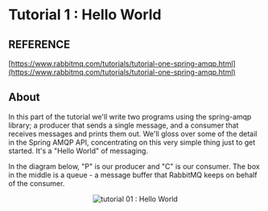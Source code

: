 # Tutorial 1 : Hello World

## REFERENCE
[https://www.rabbitmq.com/tutorials/tutorial-one-spring-amqp.html](https://www.rabbitmq.com/tutorials/tutorial-one-spring-amqp.html)

## About

In this part of the tutorial we'll write two programs using the spring-amqp library; a producer that sends a single message, and a consumer that receives messages and prints them out. We'll gloss over some of the detail in the Spring AMQP API, concentrating on this very simple thing just to get started. It's a "Hello World" of messaging.

In the diagram below, "P" is our producer and "C" is our consumer. The box in the middle is a queue - a message buffer that RabbitMQ keeps on behalf of the consumer.

<p align="center">
  <img src="https://www.rabbitmq.com/img/tutorials/python-one.png" alt="tutorial 01 : Hello World" />
</p>
